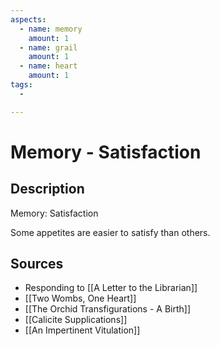 ```yaml
---
aspects:
  - name: memory
    amount: 1
  - name: grail
    amount: 1
  - name: heart
    amount: 1
tags:
  - 

---
```


# Memory - Satisfaction

## Description
Memory: Satisfaction

Some appetites are easier to satisfy than others.
## Sources
- Responding to [[A Letter to the Librarian]]
- [[Two Wombs, One Heart]]
- [[The Orchid Transfigurations - A Birth]]
- [[Calicite Supplications]]
- [[An Impertinent Vitulation]]